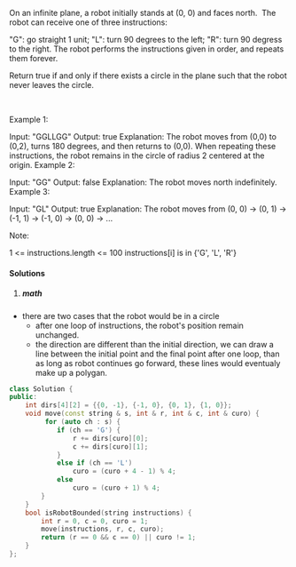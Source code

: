 On an infinite plane, a robot initially stands at (0, 0) and faces north.  The robot can receive one of three instructions:

"G": go straight 1 unit;
"L": turn 90 degrees to the left;
"R": turn 90 degress to the right.
The robot performs the instructions given in order, and repeats them forever.

Return true if and only if there exists a circle in the plane such that the robot never leaves the circle.

 

Example 1:

Input: "GGLLGG"
Output: true
Explanation: 
The robot moves from (0,0) to (0,2), turns 180 degrees, and then returns to (0,0).
When repeating these instructions, the robot remains in the circle of radius 2 centered at the origin.
Example 2:

Input: "GG"
Output: false
Explanation: 
The robot moves north indefinitely.
Example 3:

Input: "GL"
Output: true
Explanation: 
The robot moves from (0, 0) -> (0, 1) -> (-1, 1) -> (-1, 0) -> (0, 0) -> ...
 

Note:

1 <= instructions.length <= 100
instructions[i] is in {'G', 'L', 'R'}

#### Solutions

1. ##### math

- there are two cases that the robot would be in a circle
    - after one loop of instructions, the robot's position remain unchanged.
    - the direction are different than the initial direction, we can draw a line between the initial point and the final point after one loop, than as long as robot continues go forward, these lines would eventualy make up a polygan.


```cpp
class Solution {
public:
    int dirs[4][2] = {{0, -1}, {-1, 0}, {0, 1}, {1, 0}};
    void move(const string & s, int & r, int & c, int & curo) {
         for (auto ch : s) {
            if (ch == 'G') {
                r += dirs[curo][0];
                c += dirs[curo][1];
            }
            else if (ch == 'L')
                curo = (curo + 4 - 1) % 4;
            else
                curo = (curo + 1) % 4;
        }        
    }
    bool isRobotBounded(string instructions) {
        int r = 0, c = 0, curo = 1;
        move(instructions, r, c, curo);
        return (r == 0 && c == 0) || curo != 1; 
    }
};
```
